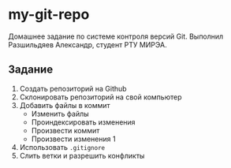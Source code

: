 # my-git-repo
Домашнее задание по системе контроля версий Git. Выполнил Разшильдяев Александр, студент РТУ МИРЭА.
## Задание
1. Создать репозиторий на Github
2. Склонировать репозиторий на свой компьютер
3. Добавить файлы в коммит
	* Изменить файлы
	* Проиндексировать изменения
	* Произвести коммит
	* Произвести изменения 1
4. Использовать `.gitignore`
5. Слить ветки и разрешить конфликты

